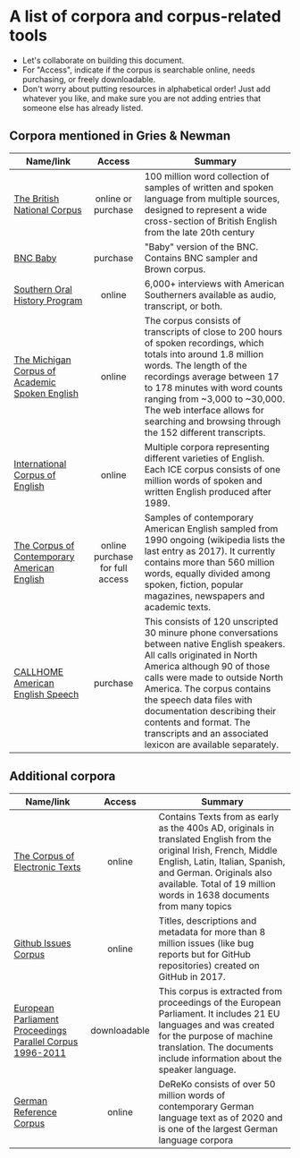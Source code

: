 # A list of corpora and corpus-related tools

- Let's collaborate on building this document.
- For "Access", indicate if the corpus is searchable online, needs purchasing, or freely downloadable.
- Don't worry about putting resources in alphabetical order! Just add whatever you like, and make sure you are not adding entries that someone else has already listed.

## Corpora mentioned in Gries & Newman

| Name/link | Access | Summary |
| --------- | :-----------: | ------- |
| [The British National Corpus](http://www.natcorp.ox.ac.uk/) | online or purchase | 100 million word collection of samples of written and spoken language from multiple sources, designed to represent a wide cross-section of British English from the late 20th century |
| [BNC Baby](http://www.natcorp.ox.ac.uk/corpus/babyinfo.html) | purchase | "Baby" version of the BNC. Contains BNC sampler and Brown corpus. |
| [Southern Oral History Program](https://sohp.org/) | online | 6,000+ interviews with American Southerners available as audio, transcript, or both.|
| [The Michigan Corpus of Academic Spoken English](https://quod.lib.umich.edu/cgi/c/corpus/) | online | The corpus consists of transcripts of close to 200 hours of spoken recordings, which totals into around 1.8 million words. The length of the recordings average between 17 to 178 minutes with word counts ranging from ~3,000 to ~30,000. The web interface allows for searching and browsing through the 152 different transcripts. |
| [International Corpus of English](http://ice-corpora.net/ice/index.html) | online | Multiple corpora representing different varieties of English. Each ICE corpus consists of one million words of spoken and written English produced after 1989. |
| [The Corpus of Contemporary American English](https://www.english-corpora.org/coca/) |online purchase for full access | Samples of contemporary American English sampled from 1990 ongoing (wikipedia lists the last entry as 2017). It currently contains more than 560 million words, equally divided among spoken, fiction, popular magazines, newspapers and academic texts. |
| [CALLHOME American English Speech](https://catalog.ldc.upenn.edu/LDC97S42) | purchase | This consists of 120 unscripted 30 minure phone conversations between native English speakers. All calls originated in North America although 90 of those calls were made to outside North America. The corpus contains the speech data files with documentation describing their contents and format. The transcripts and an associated lexicon are available separately. |
## Additional corpora

| Name/link | Access | Summary |
| --------- | :-----------: | ------- |
| [The Corpus of Electronic Texts](https://celt.ucc.ie/) | online | Contains Texts from as early as the 400s AD, originals in translated English from the original Irish, French, Middle English, Latin, Italian, Spanish, and German. Originals also available.  Total of 19 million words in 1638 documents from many topics |
| [Github Issues Corpus](https://www.kaggle.com/davidshinn/github-issues) | online | Titles, descriptions and metadata for more than 8 million issues (like bug reports but for GitHub repositories) created on GitHub in 2017. |
| [European Parliament Proceedings Parallel Corpus 1996-2011](http://www.statmt.org/europarl/) | downloadable | This corpus is extracted from proceedings of the European Parliament. It includes 21 EU languages and was created for the purpose of machine translation. The documents include information about the speaker language. |
| [German Reference Corpus](https://www1.ids-mannheim.de/kl/projekte/korpora/) | online | DeReKo consists of over 50 million words of contemporary German language text as of 2020 and is one of the largest German language corpora |
